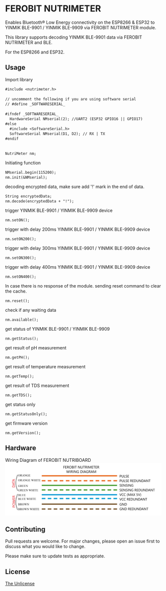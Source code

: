 # FEROBIT NUTRIMETER

Enables Bluetooth® Low Energy connectivity on the ESP8266 & ESP32 to YINMIK BLE-9901 / YINMIK BLE-9909 via FEROBIT NUTRIMETER module.

This library supports decoding YINMIK BLE-9901 data via FEROBIT NUTRIMETER and BLE.

For the ESP8266 and ESP32.

## Usage

Import library
```arduino
#include <nutrimeter.h>

// uncomment the following if you are using software serial
// #define _SOFTWARESERIAL_

#ifndef _SOFTWARESERIAL_
  HardwareSerial NMserial(2); //UART2 (ESP32 GPIO16 || GPIO17)
#else
  #include <SoftwareSerial.h>
  SoftwareSerial NMserial(D1, D2); // RX | TX
#endif


NutriMeter nm;
```

Initiating function
```arduino
NMserial.begin(115200);
nm.init(&NMserial);
```

decoding encrypted data, make sure add '!' mark in the end of data.
```arduino
String encryptedData;
nm.decode(encryptedData + "!");
```
trigger YINMIK BLE-9901 / YINMIK BLE-9909 device
```arduino
nm.setON();
```
trigger with delay 200ms YINMIK BLE-9901 / YINMIK BLE-9909 device
```arduino
nm.setON200();
```
trigger with delay 300ms YINMIK BLE-9901 / YINMIK BLE-9909 device
```arduino
nm.setON300();
```
trigger with delay 400ms YINMIK BLE-9901 / YINMIK BLE-9909 device
```arduino
nm.setON400();
```
In case there is no response of the module. sending reset command to clear the cache.
```arduino
nm.reset();
```
check if any waiting data
```arduino
nm.available();
```
get status of YINMIK BLE-9901 / YINMIK BLE-9909
```arduino
nm.getStatus();
```
get result of pH measurement
```arduino
nm.getPH();
```
get result of temperature measurement
```arduino
nm.getTemp();
```
get result of TDS measurement
```arduino
nm.getTDS();
```
get status only
```arduino
nm.getStatusOnly();
```
get firmware version
```arduino
nm.getVersion();
```
## Hardware
Wiring Diagram of FEROBIT NUTRIBOARD
![Alt text](/WIRING-DIAGRAM.jpg "Wiring Diagram")

## Contributing

Pull requests are welcome. For major changes, please open an issue first
to discuss what you would like to change.

Please make sure to update tests as appropriate.

## License

[The Unlicense](https://choosealicense.com/licenses/unlicense/#)
